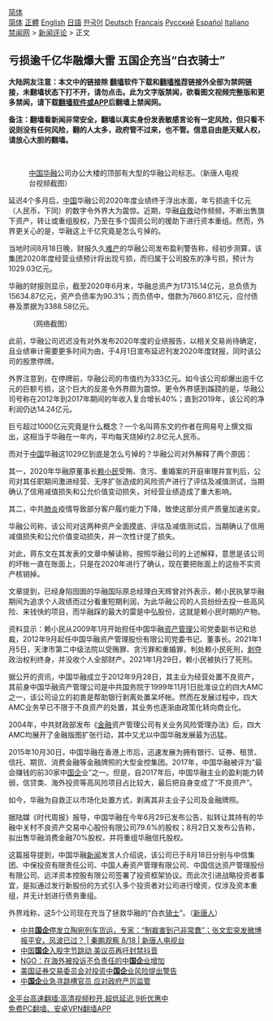 <!-- 面包屑导航 --> <div class="breadcrumb"><!-- GTranslate: https://gtranslate.io/ -->  <div class="switcher notranslate">  <div class="selected">  <a href="#" onclick="return false;"> 简体</a>  </div>  <div class="option">  <a href="https://www.bannedbook.org" onclick="doGTranslate('zh-CN|zh-CN');jQuery('div.switcher div.selected a').html(jQuery(this).html());return false;" title="简体中文" class="nturl selected"> 简体</a>  <a href="https://www.bannedbook.org/zh-tw/" onclick="doGTranslate('zh-CN|zh-TW');jQuery('div.switcher div.selected a').html(jQuery(this).html());return false;" title="繁體中文" class="nturl"> 正體</a>  <a href="https://www.bannedbook.org/en/" onclick="doGTranslate('zh-CN|en');jQuery('div.switcher div.selected a').html(jQuery(this).html());return false;" title="English" class="nturl"> English</a>  <a href="https://www.bannedbook.org/ja/" onclick="doGTranslate('zh-CN|ja');jQuery('div.switcher div.selected a').html(jQuery(this).html());return false;" title="日本語" class="nturl"> 日語</a>  <a href="https://www.bannedbook.org/ko/" onclick="doGTranslate('zh-CN|ko');jQuery('div.switcher div.selected a').html(jQuery(this).html());return false;" title="한국어" class="nturl"> 한국어</a>  <a href="https://www.bannedbook.org/de/" onclick="doGTranslate('zh-CN|de');jQuery('div.switcher div.selected a').html(jQuery(this).html());return false;" title="Deutsch" class="nturl"> Deutsch</a>  <a href="https://www.bannedbook.org/fr/" onclick="doGTranslate('zh-CN|fr');jQuery('div.switcher div.selected a').html(jQuery(this).html());return false;" title="Français" class="nturl"> Français</a>  <a href="https://www.bannedbook.org/ru/" onclick="doGTranslate('zh-CN|ru');jQuery('div.switcher div.selected a').html(jQuery(this).html());return false;" title="Русский" class="nturl"> Русский</a>  <a href="https://www.bannedbook.org/es/" onclick="doGTranslate('zh-CN|es');jQuery('div.switcher div.selected a').html(jQuery(this).html());return false;" title="Español" class="nturl"> Español</a>  <a href="https://www.bannedbook.org/it/" onclick="doGTranslate('zh-CN|it');jQuery('div.switcher div.selected a').html(jQuery(this).html());return false;" title="Italiano" class="nturl"> Italiano</a>  </div>  </div>      <div class='breadcrumb-sub'><!-- Breadcrumb NavXT 6.3.0 --> <a href="https://www.bannedbook.org/" class="home">禁闻网</a> &gt; <a href="https://www.bannedbook.org/bnews/comments/" class="category">新闻评论</a> &gt; 正文</div></div><h2>亏损逾千亿华融爆大雷 五国企充当“白衣骑士”</h2> <p class="notice"><b>大陆网友注意：本文中的链接除 <a href="https://github.com/bannedbook/fanqiang" >翻墙</a>软件下载和<a href="https://github.com/killgcd/justmysocks/blob/master/README.md">翻墙推荐</a>链接外全部为禁网链接，未翻墙状态下打不开，请勿点击。此为文字版禁闻，欲看图文视频完整版和更多禁闻，请下载<a href="https://github.com/bannedbook/fanqiang">翻墙软件或APP</a>后翻墙上禁闻网。</p><p>备注：翻墙看新闻非常安全，翻墙以真实身份发表敏感言论有一定风险，但只看不说则没有任何风险，翻的人太多，政府管不过来，也不管。信息自由是天赋人权，请放心大胆的翻墙。</b></p>  <div class="entry"> <br /> <figure><a href="https://i2.wp.com/upload-images-bucket-v64rleca837do.s3.eu-west-1.amazonaws.com/wp-content/uploads/2021/08/20001431/hua-rong-building-800x450-1.jpeg?fit=800%2C450&#038;ssl=1" data-caption="中国华融公司办公大楼的顶部有大型的华融公司标志。（新唐人电视台视频截图）"></a><figcaption class="wp-caption-text"><a href="https://www.bannedbook.org/bnews/tag/%E4%B8%AD%E5%9B%BD%E5%8D%8E%E8%9E%8D/" class="st_tag internal_tag" rel="tag" title="标签 中国华融 下的日志">中国华融</a>公司办公大楼的顶部有大型的华融公司标志。（新唐人电视台视频截图）</figcaption></figure> <p>延迟4个多月后，<span class='wp_keywordlink_affiliate'><a href="https://www.bannedbook.org/" title="中国" target="_blank">中国</a></span>华融公司2020年度业绩终于浮出水面，年亏损逾千亿元（人民币，下同）的数字令外界大为震惊。近期，华融<span class='wp_keywordlink'><a href="https://www.bannedbook.org/forum5/topic42.html" title="萨斯、诚信与自救" target="_blank">自救</a></span>动作频频，不断出售旗下资产，转让或重组股权，乃至在多个国资公司的援助下进行资本重组。然而，外界更关心的是，华融这上千亿究竟是怎么亏掉的。</p> <p>当地时间8月18日晚，财报久久<a href="https://www.bannedbook.org/bnews/tag/%e9%9a%be%e4%ba%a7/" class="st_tag internal_tag" rel="tag" title="标签 难产 下的日志">难产</a>的华融公司发布盈利警告称，经初步测算，该集团2020年度经营业绩预计将出现亏损，而归属于公司股东的净亏损，预计为1029.03亿元。</p> <p>华融的财报则显示，截至2020年6月末，华融总资产为17315.14亿元，总负债为15634.87亿元，资产负债率为90.3%；而负债中，借款为7660.81亿元，应付债券及票据为3388.58亿元。</p> <figure style="width: 559px" class="wp-caption alignnone"><figcaption class="wp-caption-text">（网络截图）</figcaption></figure> <p>此前，华融公司迟迟没有对外发布2020年度的业绩报告，以相关交易尚待确定，且业绩审计需要更多时间为由，于4月1日宣布延迟刊发2020年度财报，同时该公司的股票停牌。</p> <p>外界注意到，在停牌前，华融公司的市值约为333亿元。如今该公司却爆出逾千亿元的巨额亏损，这个巨大的反差令外界颇为震惊。更令外界感到蹊跷的是，华融公司号称在2012年到2017年期间的年收入复合增长40%；直到2019年，该公司的净利润仍达14.24亿元。</p>  <p>巨亏超过1000亿元究竟是什么概念？一个名叫蒋东文的作者在网易号上撰文指出，这相当于华融在一年内，平均每天烧掉约2.8亿元人民币。</p> <p>而对于<a href="https://www.bannedbook.org/bnews/tag/%E4%B8%AD%E5%9B%BD/" class="st_tag internal_tag" rel="tag" title="标签 中国 下的日志">中国</a>华融这1029亿到底是怎么亏掉的？华融公司对外解释了两个原因：</p> <p>其一，2020年华融原董事长<a href="https://www.bannedbook.org/bnews/tag/%e8%b5%96%e5%b0%8f%e6%b0%91/" class="st_tag internal_tag" rel="tag" title="标签 赖小民 下的日志">赖小民</a>受贿、贪污、重婚案的开庭审理并宣判后，公司对其任职期间激进经营、无序扩张造成的风险资产进行了评估及减值测试，当期确认了信用减值损失和公允价值变动损失，对经营业绩造成了重大影响。</p> <p>其二，中共<a href="https://www.bannedbook.org/bnews/tag/%e8%82%ba%e7%82%8e/" class="st_tag internal_tag" rel="tag" title="标签 肺炎 下的日志">肺炎</a>疫情导致部分客户履约能力下降，致使这部分资产质量加速劣变。</p> <p>华融公司称，该公司对这两种资产全面摸底、评估及减值测试后，当期确认了信用减值损失和公允价值变动损失，并一次性计提了损失。</p>  <p>对此，蒋东文在其发表的文章中解读称，按照华融公司的上述解释，意思是该公司的坏帐一直在账面上，只是在2020年进行了确认，现在要把账面上的这些不实资产核销掉。</p> <p>文章提到，已经身陷囹圄的华融国际原总经理白天辉曾对外表示，赖小民执掌华融期间为追求个人政绩而过分看重短期利润，为此华融公司的人员纷纷去投一些高风险、来钱快的项目，而华融踩的最大的雷是中弘股份，这就是赖小民时期的产物。</p> <p>资料显示：赖小民从2009年1月开始担任中国华融<a href="https://www.bannedbook.org/bnews/tag/%E8%B5%84%E4%BA%A7%E7%AE%A1%E7%90%86/" class="st_tag internal_tag" rel="tag" title="标签 资产管理 下的日志">资产管理</a>公司党委副书记和总裁，2012年9月起任中国华融资产管理股份有限公司党委书记、董事长。2021年1月5日，天津市第二中级法院以受贿罪、贪污罪和重婚罪，判处赖小民死刑，<span class='wp_keywordlink'><a href="https://www.bannedbook.org/forum2/topic21.html" title="《剥夺》 黄建民 著" target="_blank">剥夺</a></span>政治权利终身，并没收个人全部财产。2021年1月29日，赖小民被执行了死刑。</p> <p>据公开的资讯，中国华融成立于2012年9月28日，其主业为经营处置不良资产，其前身中国华融资产管理公司是中共国务院于1999年11月1日批准设立的四大AMC之一，该公司设立的初衷是帮助银行剥离处置呆坏帐。然而在发展过程中，四大AMC业务早已不限于不良资产的处置，其业务也逐渐由政策化转向商业化。</p> <p>2004年，中共财政部发布《<a href="https://www.bannedbook.org/bnews/tag/%E9%87%91%E8%9E%8D/" class="st_tag internal_tag" rel="tag" title="标签 金融 下的日志">金融</a>资产管理公司有关业务风险管理办法》后，四大AMC均展开了金融版图扩张行动，其中又尤以中国华融发展最为迅猛。</p>  <p>2015年10月30日，中国华融在香港上市后，迅速发展为拥有银行、证券、租赁、信托、期货、消费金融等金融牌照的大型金控集团。2017年，中国华融被评为“最会赚钱的前30家中<a href="https://www.bannedbook.org/bnews/tag/%E5%9B%BD%E4%BC%81/" class="st_tag internal_tag" rel="tag" title="标签 国企 下的日志">国企</a>业”之一。但是，自2017年后，中国华融主业的盈利能力转弱，信贷类、海外投资等高风险项目占比较大，最后把自身变成了“不良资产”。</p> <p>如今，华融为自救正以市场化处置方式，剥离其非主业子公司及金融牌照。</p> <p>据陆媒《时代周报》报导，中国华融在今年6月29已发布公告，拟转让其持有的华融中关村不良资产交易中心股份有限公司79.6%的股权；8月2日又发布公告称，拟出售华融消费金融70%股权，并将重组华融信托股权。</p> <p>这篇报导提到，中国华融<span class='wp_keywordlink_affiliate'><a href="https://www.bannedbook.org/" title="新闻">新闻</a></span>发言人介绍说，该公司已于8月18日分别与中信集团、中保投资有限责任公司、中国人寿资产管理有限公司、中国信达资产管理股份有限公司、远洋资本控股有限公司签署了投资框架协议。而此次引进战略投资者事宜，是拟通过发行新股份的方式引入多个投资者对公司进行增资，仅涉及资本重组，并无计划进行债务重组。</p> <p>外界戏称，这5个公司现在充当了拯救华融的“白衣<a href="https://www.bannedbook.org/bnews/tag/%E9%AA%91%E5%A3%AB/" class="st_tag internal_tag" rel="tag" title="标签 骑士 下的日志">骑士</a>”。（<span class='wp_keywordlink_affiliate'><a href="https://www.ntdtv.com/" title="新唐人">新唐人</a></span>）</p>  <ul class='op-related-articles' title='相关阅读'> <li><a href='https://www.bannedbook.org/bnews/bannedvideo/20210819/1608858.html' target='_blank'>中共<b>国企</b>停发立陶宛列车货运，专家：“制裁害到己非常蠢”；张文宏突发微博报平安，风波已过？ | 秦鹏观察 8/18 | 新唐人电视台</a></li> <li><a href='https://www.bannedbook.org/bnews/ssgc/20210819/1608843.html' target='_blank'>中国<b>国企</b>入股字节跳动 美议员再吁封禁抖音</a></li> <li><a href='https://www.bannedbook.org/bnews/headline/20210819/1608757.html' target='_blank'>NGO：在海外被投诉不负责任的中<b>国企</b>业增加</a></li> <li><a href='https://www.bannedbook.org/bnews/ssgc/20210817/1608038.html' target='_blank'>美国证券交易委员会对投资中<b>国企</b>业风险提出警告</a></li> <li><a href='https://www.bannedbook.org/bnews/headline/20210817/1607498.html' target='_blank'>中<b>国企</b>业急寻跳槽官员 应对政府严厉监管</a></li> </ul> <p class="texttj"> <a href="https://github.com/bannedbook/fanqiang/wiki/V2ray%E6%9C%BA%E5%9C%BA" target="_blank">全平台高速翻墙:高清视频秒开,超低延迟,9折优惠中</a><br/> <a href="https://github.com/bannedbook/fanqiang/wiki/%E7%A6%81%E9%97%BB%E7%BD%91%E5%AE%89%E5%8D%93%E7%BF%BB%E5%A2%99%E6%96%B0%E9%97%BBAPP" target="_blank">免费PC翻墙、安卓VPN翻墙APP</a></p><p>&nbsp;</p><a name='sharetosocial'></a>  <div style="margin-bottom:5px;padding-bottom:5px;clear:both"> <div id="archive-pix-1" class="banner-ads"> <!-- AuctionX Display platform tag START --> <div id="26318x728x90x621x_ADSLOT2" clicktrack="%%CLICK_URL_ESC%%"></div> <!-- AuctionX Display platform tag END --> </div> <div id="archive-pix-2" class="banner-ads"> <!-- AuctionX Display platform tag START --> <div id="26315x300x250x621x_ADSLOT2" clicktrack="%%CLICK_URL_ESC%%"></div> <!-- AuctionX Display platform tag END --> </div> </div>  <div id="archive-pix-1" class="banner-ads"> <!-- AuctionX Display platform tag START --> <div id="26318x728x90x621x_ADSLOT3" clicktrack="%%CLICK_URL_ESC%%"></div> <!-- AuctionX Display platform tag END --> </div> </div><!--END ENTRY--> 